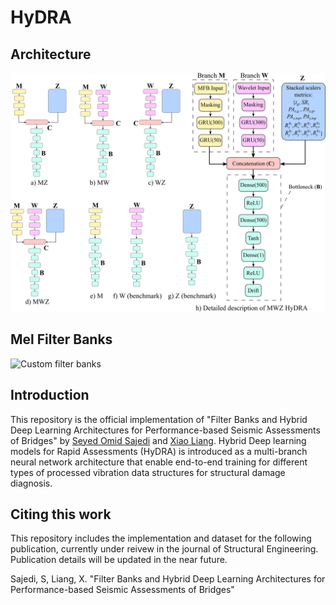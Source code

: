 # HyDRA
## Architecture
![HyDRA models](https://github.com/OmidSaj/HyDRA/blob/main/Assets/HyDRA.jpg)

## Mel Filter Banks 
![Custom filter banks](https://github.com/OmidSaj/HyDRA/blob/main/Assets/MFB_demo.gif)

## Introduction
This repository is the official implementation of "Filter Banks and Hybrid Deep Learning Architectures for Performance-based Seismic Assessments of Bridges" by [Seyed Omid Sajedi](https://github.com/OmidSaj) and [Xiao Liang](https://github.com/benliangxiao). Hybrid Deep learning models for Rapid Assessments (HyDRA) is introduced as a multi-branch neural network architecture that enable end-to-end training for different types of processed vibration data structures for structural damage diagnosis.


## Citing this work
This repository includes the implementation and dataset for the following publication, currently under reivew in the journal of Structural Engineering. Publication details will be updated in the near future. 

Sajedi, S, Liang, X. "Filter Banks and Hybrid Deep Learning Architectures for Performance-based Seismic Assessments of Bridges"
